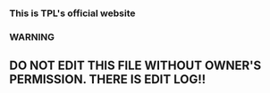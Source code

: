 ### This is TPL's official website

### WARNING
## DO NOT EDIT THIS FILE WITHOUT OWNER'S PERMISSION. THERE IS EDIT LOG!!
